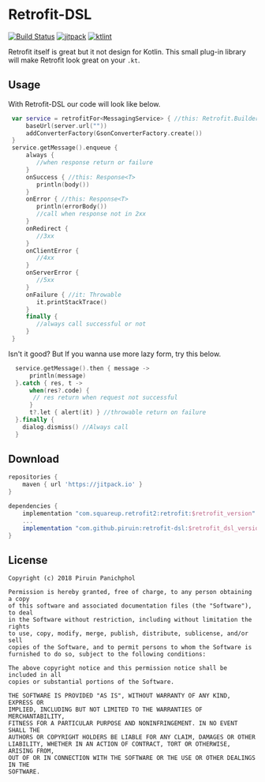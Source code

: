 # Retrofit-DSL
[![Build Status](https://travis-ci.org/piruin/retrofit-dsl.svg?branch=master)](https://travis-ci.org/piruin/retrofit-dsl)
[![jitpack](https://jitpack.io/v/piruin/retrofit-dsl.svg)](https://jitpack.io/#piruin/retrofit-dsl)
[![ktlint](https://img.shields.io/badge/code%20style-%E2%9D%A4-FF4081.svg)](https://ktlint.github.io/)

Retrofit itself is great but it not design for Kotlin. This small plug-in library will make Retrofit look great on your `.kt`.

## Usage

With Retrofit-DSL our code will look like below.

```kotlin
 var service = retrofitFor<MessagingService> { //this: Retrofit.Builder
     baseUrl(server.url(""))
     addConverterFactory(GsonConverterFactory.create())
 }
 service.getMessage().enqueue {
     always {
        //when response return or failure
     }
     onSuccess { //this: Response<T>
        println(body())
     }
     onError { //this: Response<T>
        println(errorBody())
        //call when response not in 2xx
     }
     onRedirect {
        //3xx
     }
     onClientError {
        //4xx
     }
     onServerError {
        //5xx
     }
     onFailure { //it: Throwable
        it.printStackTrace()
     }
     finally {
        //always call successful or not
     }
 }
```

Isn't it good? But If you wanna use more lazy form, try this below.

```kotlin
  service.getMessage().then { message ->
      println(message)
  }.catch { res, t ->
      when(res?.code) {
       // res return when request not successful
      }
      t?.let { alert(it) } //throwable return on failure
  }.finally {
    dialog.dismiss() //Always call
  }
```

## Download

```groovy
repositories {
    maven { url 'https://jitpack.io' }
}

dependencies {
    implementation "com.squareup.retrofit2:retrofit:$retrofit_version"
    ...
    implementation "com.github.piruin:retrofit-dsl:$retrofit_dsl_version" //Change to latest version
}
```

## License

    Copyright (c) 2018 Piruin Panichphol
    
    Permission is hereby granted, free of charge, to any person obtaining a copy
    of this software and associated documentation files (the "Software"), to deal
    in the Software without restriction, including without limitation the rights
    to use, copy, modify, merge, publish, distribute, sublicense, and/or sell
    copies of the Software, and to permit persons to whom the Software is
    furnished to do so, subject to the following conditions:
    
    The above copyright notice and this permission notice shall be included in all
    copies or substantial portions of the Software.
    
    THE SOFTWARE IS PROVIDED "AS IS", WITHOUT WARRANTY OF ANY KIND, EXPRESS OR
    IMPLIED, INCLUDING BUT NOT LIMITED TO THE WARRANTIES OF MERCHANTABILITY,
    FITNESS FOR A PARTICULAR PURPOSE AND NONINFRINGEMENT. IN NO EVENT SHALL THE
    AUTHORS OR COPYRIGHT HOLDERS BE LIABLE FOR ANY CLAIM, DAMAGES OR OTHER
    LIABILITY, WHETHER IN AN ACTION OF CONTRACT, TORT OR OTHERWISE, ARISING FROM,
    OUT OF OR IN CONNECTION WITH THE SOFTWARE OR THE USE OR OTHER DEALINGS IN THE
    SOFTWARE.
